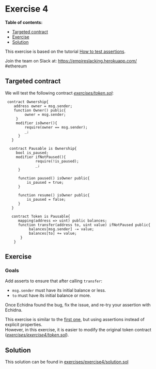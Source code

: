 # Exercise 4

**Table of contents:**

- [Targeted contract](#targeted-contract)
- [Exercise](#exercise)
- [Solution](#solution)

This exercise is based on the tutorial [How to test assertions](./assertion-checking.md).

Join the team on Slack at: https://empireslacking.herokuapp.com/ #ethereum

## Targeted contract

We will test the following contract *[exercises/token.sol](exercises/token.sol)*:

```Solidity
 contract Ownership{
    address owner = msg.sender;
    function Owner() public{
         owner = msg.sender;
     }
     modifier isOwner(){
         require(owner == msg.sender);
         _;
      }
   }

  contract Pausable is Ownership{
     bool is_paused;
     modifier ifNotPaused(){
              require(!is_paused);
              _;
      }

      function paused() isOwner public{
          is_paused = true;
      }

      function resume() isOwner public{
          is_paused = false;
      }
   }

   contract Token is Pausable{
      mapping(address => uint) public balances;
      function transfer(address to, uint value) ifNotPaused public{
           balances[msg.sender] -= value;
           balances[to] += value;
       }
    }

```

## Exercise

### Goals

Add asserts to ensure that after calling `transfer`:

- `msg.sender` must have its initial balance or less.
- `to` must have its initial balance or more.

Once Echidna found the bug, fix the issue, and re-try your assertion with Echidna.

This exercise is similar to the [first one](Exercise-1.md), but using assertions instead of explicit properties.  
However, in this exercise, it is easier to modify the original token contract (*[exercises/exercise4/token.sol](./exercises/exercise4/token.sol)*).

## Solution

This solution can be found in [exercises/exercise4/solution.sol](./exercises/exercise4/solution.sol)
